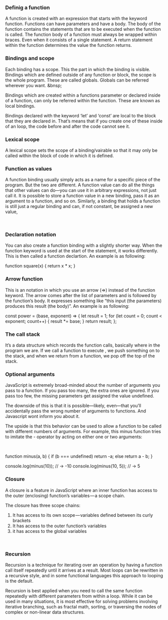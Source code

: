 ### Definig a function 

A function is created with an expression that starts with the keyword function. Functions can have parameters and have a body. 
The body of the function contains the statements that are to be executed when the function is called. The function body of a function must always be wrapped within braces. Even when it consists of a single statement. 
A return statement within the function determines the value the function returns. 

### Bindings and scope
Each binding has a scope. This the part in which the binding is visible. 
Bindings which are defined outside of any function or block, the scope is the whole program. These are called globals. Globals can be referred wherever you want. 
&bnsp;

Bindings which are created within a functions parameter or declared inside of a function, can only be referred within the function. These are known as local bindings. 
&nbsp;

Bindings declared with the keyword ‘let’ and ‘const’ are local to the block that they are declared in. That’s means that if you create one of these inside of an loop, the code before and after the code cannot see it.  

### Lexical scope

A lexical scope sets the scope of a binding/vairable so that it may only be called within the block of code in which it is defined. 


### Function as values
A function binding usually simply acts as a name for a specific piece of the program. But the two are different. A function value can do all the things that other values can do—you can use it in arbitrary expressions, not just call it. It is possible to store a function value in a new binding, pass it as an argument to a function, and so on. Similarly, a binding that holds a function is still just a regular binding and can, if not constant, be assigned a new value,

&nbsp;

### Declaration notation
You can also create a function binding with a slightly shorter way. When the function keyword is used at the start of the statement, it works differently. This is then called a function declartion. An example is as following: &nbsp;

function square(x) {
  return x * x;
}

### Arrow function

This is an notation in which you use an arrow (=>) instead of the function keyword. The arrow comes after the list of parameters and is followed by the function’s body. It expresses something like “this input (the parameters) produces this result (the body)”. An example is as following: &nbsp;

const power = (base, exponent) => {
  let result = 1;
  for (let count = 0; count < exponent; count++) {
    result *= base;
  }
  return result;
};


### The call stack

It’s a data structure which records the function calls, basically where in the program we are. If we call a function to execute , we push something on to the stack, and when we return from a function, we pop off the top of the stack.

### Optional arguments

JavaScript is extremely broad-minded about the number of arguments you pass to a function. If you pass too many, the extra ones are ignored. If you pass too few, the missing parameters get assigned the value undefined.

The downside of this is that it is possible—likely, even—that you’ll accidentally pass the wrong number of arguments to functions. And Javascript wont inform you about it.

The upside is that this behavior can be used to allow a function to be called with different numbers of arguments. For example, this minus function tries to imitate the - operator by acting on either one or two arguments:

&nbsp;

function minus(a, b) {
  if (b === undefined) return -a;
  else return a - b;
}

console.log(minus(10));
// → -10
console.log(minus(10, 5));
// → 5

### Closure

A closure is a feature in JavaScript where an inner function has access to the outer (enclosing) function’s variables — a scope chain.

The closure has three scope chains:
&nbsp;

1) It has access to its own scope — variables defined between its curly brackets
2) It has access to the outer function’s variables
3) it has access to the global variables

&nbsp;


### Recursion

Recursion is a technique for iterating over an operation by having a function call itself repeatedly until it arrives at a result. Most loops can be rewritten in a recursive style, and in some functional languages this approach to looping is the default.
&nbsp;

Recursion is best applied when you need to call the same function repeatedly with different parameters from within a loop. While it can be used in many situations, it is most effective for solving problems involving iterative branching, such as fractal math, sorting, or traversing the nodes of complex or non-linear data structures.